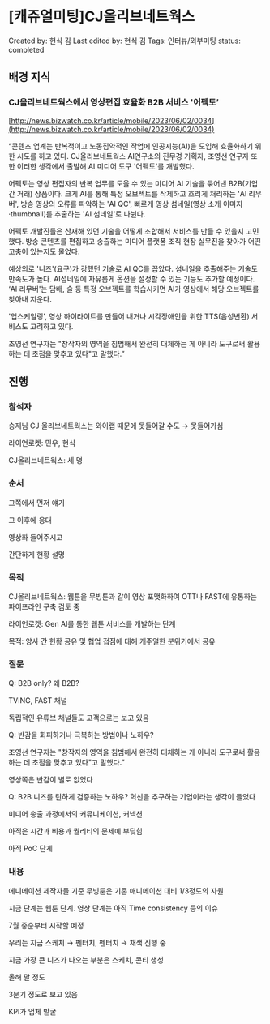 # [캐쥬얼미팅]CJ올리브네트웍스

Created by: 현식 김
Last edited by: 현식 김
Tags: 인터뷰/외부미팅
status: completed

## 배경 지식

### CJ올리브네트웍스에서 영상편집 효율화 B2B 서비스 '어펙토’

[http://news.bizwatch.co.kr/article/mobile/2023/06/02/0034](http://news.bizwatch.co.kr/article/mobile/2023/06/02/0034)

“콘텐츠 업계는 반복적이고 노동집약적인 작업에 인공지능(AI)을 도입해 효율화하기 위한 시도를 하고 있다. CJ올리브네트웍스 AI연구소의 진무경 기획자, 조영선 연구자 또한 이러한 생각에서 출발해 AI 미디어 도구 '어펙토'를 개발했다.

어펙토는 영상 편집자의 반복 업무를 도울 수 있는 미디어 AI 기술을 묶어낸 B2B(기업 간 거래) 상품이다. 크게 AI를 통해 특정 오브젝트를 삭제하고 흐리게 처리하는 'AI 리무버', 방송 영상의 오류를 파악하는 'AI QC', 빠르게 영상 섬네일(영상 소개 이미지·thumbnail)를 추출하는 'AI 섬네일'로 나뉜다.

어펙토 개발진들은 산재해 있던 기술을 어떻게 조합해서 서비스를 만들 수 있을지 고민했다. 방송 콘텐츠를 편집하고 송출하는 미디어 플랫폼 조직 현장 실무진을 찾아가 어떤 고충이 있는지도 물었다.

예상외로 '니즈'(요구)가 강했던 기술로 AI QC를 꼽았다. 섬네일을 추출해주는 기술도 만족도가 높다. AI섬네일에 자유롭게 옵션을 설정할 수 있는 기능도 추가할 예정이다. ‘AI 리무버'는 담배, 술 등 특정 오브젝트를 학습시키면 AI가 영상에서 해당 오브젝트를 찾아내 지운다. 

'업스케일링', 영상 하이라이트를 만들어 내거나 시각장애인을 위한 TTS(음성변환) 서비스도 고려하고 있다.

조영선 연구자는 "창작자의 영역을 침범해서 완전히 대체하는 게 아니라 도구로써 활용하는 데 초점을 맞추고 있다"고 말했다.”

## 진행

### 참석자

승제님 CJ 올리브네트웍스는 와이랩 때문에 못들어갈 수도 → 못들어가심

라이언로켓: 민우, 현식

CJ올리브네트웍스: 세 명

### 순서

그쪽에서 먼저 얘기

그 이후에 응대

영상화 들어주시고

간단하게 현황 설명

### 목적

CJ올리브네트웍스: 웹툰을 무빙툰과 같이 영상 포맷화하여 OTT나 FAST에 유통하는 파이프라인 구축 검토 중

라이언로켓: Gen AI를 통한 웹툰 서비스를 개발하는 단계

목적: 양사 간 현황 공유 및 협업 접점에 대해 캐주얼한 분위기에서 공유

### 질문

Q: B2B only? 왜 B2B?

TVING, FAST 채널

독립적인 유튜브 채널들도 고객으로는 보고 있음

Q: 반감을 회피하거나 극복하는 방법이나 노하우?

조영선 연구자는 "창작자의 영역을 침범해서 완전히 대체하는 게 아니라 도구로써 활용하는 데 초점을 맞추고 있다"고 말했다.”

영상쪽은 반감이 별로 없었다

Q: B2B 니즈를 린하게 검증하는 노하우? 혁신을 추구하는 기업이라는 생각이 들었다

미디어 송출 과정에서의 커뮤니케이션, 커넥션

아직은 시간과 비용과 퀄리티의 문제에 부딪힘

아직 PoC 단계

### 내용

에니메이션 제작자들 기준 무빙툰은 기존 애니메이션 대비 1/3정도의 자원

지금 단계는 웹툰 단계. 영상 단계는 아직 Time consistency 등의 이슈

7월 중순부터 시작할 예정

우리는 지금 스케치 → 펜터치, 펜터치 → 채색 진행 중

지금 가장 큰 니즈가 나오는 부분은 스케치, 콘티 생성

올해 말 정도

3분기 정도로 보고 있음

KPI가 업체 발굴
